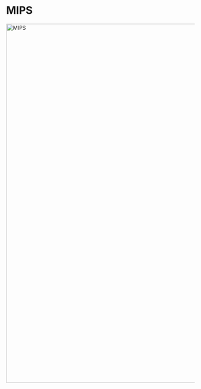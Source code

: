 # MIPS
<img width="960" alt="MIPS" src="https://github.com/RachidaTanassat/MIPS/assets/85264433/38d987ca-7dba-4629-a3b2-6a662e8d59d4">
